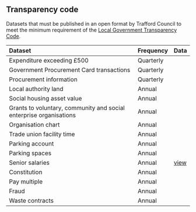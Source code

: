 ## Transparency code

Datasets that must be published in an open format by Trafford Council to meet the minimum requirement of the [Local Government Transparency Code](https://www.gov.uk/government/publications/local-government-transparency-code-2015).


|Dataset |Frequency |Data |
|:--- |:--- |:---- |
|Expenditure exceeding £500 |Quarterly | |
|Government Procurement Card transactions |Quarterly | |
|Procurement information |Quarterly | |
|Local authority land |Annual | |
|Social housing asset value |Annual | |
|Grants to voluntary, community and social enterprise organisations |Annual | |
|Organisation chart |Annual | |
|Trade union facility time |Annual | |
|Parking account |Annual | |
|Parking spaces |Annual | |
|Senior salaries |Annual | [view](senior_salaries.pdf) |
|Constitution |Annual | |
|Pay multiple |Annual | |
|Fraud |Annual | |
|Waste contracts |Annual | |

